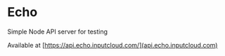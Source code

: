 # Echo

Simple Node API server for testing

Available at [https://api.echo.inputcloud.com/](api.echo.inputcloud.com)
